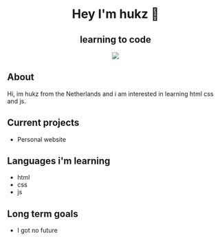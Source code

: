 <div align="center">

# Hey I'm hukz 👋
## learning to code

<img src="https://discord.c99.nl/widget/theme-4/354768807778320395.png"></img>


</div>

## About
Hi, im hukz from the Netherlands and i am interested in learning html css and js.

## Current projects
* Personal website

## Languages i'm learning
* html
* css
* js

## Long term goals
* I got no future
